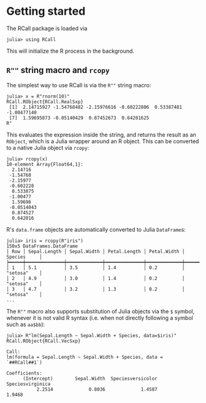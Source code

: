 # Getting started

The RCall package is loaded via

```
julia> using RCall
```

This will initialize the R process in the background.

## `R""` string macro and `rcopy`

The simplest way to use RCall is via the `R""` string macro:

```
julia> x = R"rnorm(10)"
RCall.RObject{RCall.RealSxp}
 [1]  2.14715927 -1.54768482 -2.15976616 -0.60222806  0.53387481 -1.00477140
 [7]  1.59695873 -0.05140429  0.87452673  0.64201625
R"
```

This evaluates the expression inside the string, and returns the result as an `RObject`, which is a Julia wrapper around an R object. This can be converted to a native Julia object via `rcopy`:

```
julia> rcopy(x)
10-element Array{Float64,1}:
  2.14716  
 -1.54768  
 -2.15977  
 -0.602228 
  0.533875 
 -1.00477  
  1.59696  
 -0.0514043
  0.874527 
  0.642016 
```

R's `data.frame` objects are automatically converted to Julia `DataFrame`s:

```
julia> iris = rcopy(R"iris")
150x5 DataFrames.DataFrame
│ Row │ Sepal.Length │ Sepal.Width │ Petal.Length │ Petal.Width │ Species     │
┝━━━━━┿━━━━━━━━━━━━━━┿━━━━━━━━━━━━━┿━━━━━━━━━━━━━━┿━━━━━━━━━━━━━┿━━━━━━━━━━━━━┥
│ 1   │ 5.1          │ 3.5         │ 1.4          │ 0.2         │ "setosa"    │
│ 2   │ 4.9          │ 3.0         │ 1.4          │ 0.2         │ "setosa"    │
│ 3   │ 4.7          │ 3.2         │ 1.3          │ 0.2         │ "setosa"    │
...
```

The `R""` macro also supports substitution of Julia objects via the `$` symbol, whenever it is not valid R syntax (i.e. when not directly following a symbol such as `aa$bb`):

```
julia> R"lm(Sepal.Length ~ Sepal.Width + Species, data=$iris)"
RCall.RObject{RCall.VecSxp}

Call:
lm(formula = Sepal.Length ~ Sepal.Width + Species, data = `##RCall##1`)

Coefficients:
      (Intercept)        Sepal.Width  Speciesversicolor   Speciesvirginica  
           2.2514             0.8036             1.4587             1.9468  
```
